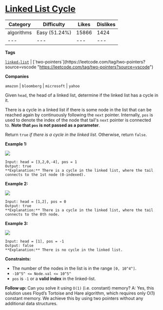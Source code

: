 [Linked List Cycle](https://leetcode.com/problems/linked-list-cycle/description/ "https://leetcode.com/problems/linked-list-cycle/description/")
================================================================================================================================================

| Category | Difficulty | Likes | Dislikes |
| --- |  --- |  --- |  --- |
| algorithms | Easy (51.24%) | 15866 | 1424 |
| --- |  --- |  --- |  --- |

**Tags**

[`linked-list`](https://leetcode.com/tag/linked-list?source=vscode "https://leetcode.com/tag/linked-list?source=vscode") | [`two-pointers`](https://leetcode.com/tag/two-pointers?source=vscode "https://leetcode.com/tag/two-pointers?source=vscode")

**Companies**

`amazon` | `bloomberg` | `microsoft` | `yahoo`

Given `head`, the head of a linked list, determine if the linked list has a cycle in it.

There is a cycle in a linked list if there is some node in the list that can be reached again by continuously following the `next` pointer. Internally, `pos` is used to denote the index of the node that tail's `next` pointer is connected to. **Note that `pos` is not passed as a parameter**.

Return `true` *if there is a cycle in the linked list*. Otherwise, return `false`.

**Example 1:**

![](https://assets.leetcode.com/uploads/2018/12/07/circularlinkedlist.png)
```
Input: head = [3,2,0,-4], pos = 1
Output: true
**Explanation:** There is a cycle in the linked list, where the tail connects to the 1st node (0-indexed).
```

**Example 2:**

![](https://assets.leetcode.com/uploads/2018/12/07/circularlinkedlist_test2.png)
```
Input: head = [1,2], pos = 0
Output: true
**Explanation:** There is a cycle in the linked list, where the tail connects to the 0th node.
```

**Example 3:**

![](https://assets.leetcode.com/uploads/2018/12/07/circularlinkedlist_test3.png)
```
Input: head = [1], pos = -1
Output: false
**Explanation:** There is no cycle in the linked list.
```

**Constraints:**

-   The number of the nodes in the list is in the range `[0, 10^4^]`.
-   `-10^5^ <= Node.val <= 10^5^`
-   `pos` is `-1` or a **valid index** in the linked-list.

**Follow up:** Can you solve it using `O(1)` (i.e. constant) memory?
A: Yes, this solution uses Floyd’s Tortoise and Hare algorithm, which requires only O(1) constant memory. We achieve this by using two pointers without any additional data structures.